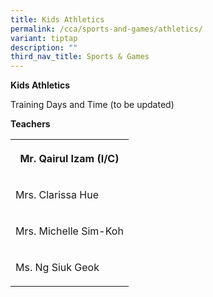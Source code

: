 ```yaml
---
title: Kids Athletics
permalink: /cca/sports-and-games/athletics/
variant: tiptap
description: ""
third_nav_title: Sports & Games
---
```

<p><strong>Kids Athletics</strong>
</p>
<p>Training Days and Time (to be updated)</p>
<p></p>
<p><strong>Teachers</strong>
</p>
<table>
<tbody>
<tr>
<th rowspan="1" colspan="1">
<p>Mr. Qairul Izam (I/C)</p>
</th>
</tr>
<tr>
<td rowspan="1" colspan="1">
<p>Mrs. Clarissa Hue</p>
</td>
</tr>
<tr>
<td rowspan="1" colspan="1">
<p>Mrs. Michelle Sim-Koh</p>
</td>
</tr>
<tr>
<td rowspan="1" colspan="1">
<p>Ms. Ng Siuk Geok</p>
</td>
</tr>
</tbody>
</table>
<p></p>